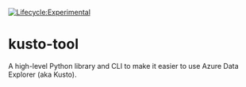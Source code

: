 [![Lifecycle:Experimental](https://img.shields.io/badge/Lifecycle-Experimental-339999)]()

# kusto-tool

A high-level Python library and CLI to make it easier to use Azure Data Explorer
(aka Kusto).
